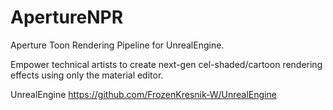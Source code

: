 # ApertureNPR
Aperture Toon Rendering Pipeline for UnrealEngine.

Empower technical artists to create next-gen cel-shaded/cartoon rendering effects using only the material editor.

UnrealEngine
https://github.com/FrozenKresnik-W/UnrealEngine
